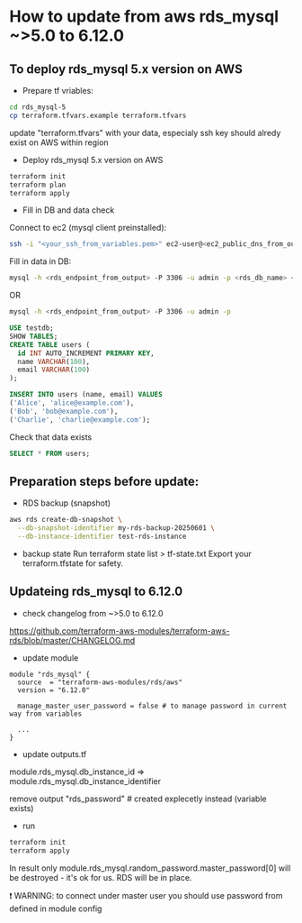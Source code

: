 # How to update from aws rds_mysql ~>5.0 to 6.12.0

## To deploy rds_mysql 5.x version on AWS

- Prepare tf vriables:
```bash
cd rds_mysql-5
cp terraform.tfvars.example terraform.tfvars
```

update "terraform.tfvars" with your data, especialy ssh key should alredy exist on AWS within region

- Deploy rds_mysql 5.x version on AWS
```bash
terraform init
terraform plan
terraform apply
```

- Fill in DB and data check

Connect to ec2 (mysql client preinstalled):
```bash
ssh -i "<your_ssh_from_variables.pem>" ec2-user@<ec2_public_dns_from_output>
```

Fill in data in DB:

```bash
mysql -h <rds_endpoint_from_output> -P 3306 -u admin -p <rds_db_name> < dummy.sql
```

OR

```bash
mysql -h <rds_endpoint_from_output> -P 3306 -u admin -p
```
```sql
USE testdb;
SHOW TABLES;
CREATE TABLE users (
  id INT AUTO_INCREMENT PRIMARY KEY,
  name VARCHAR(100),
  email VARCHAR(100)
);

INSERT INTO users (name, email) VALUES
('Alice', 'alice@example.com'),
('Bob', 'bob@example.com'),
('Charlie', 'charlie@example.com');
```

Check that data exists

```sql
SELECT * FROM users;
```

## Preparation steps before update:

- RDS backup (snapshot)
```bash
aws rds create-db-snapshot \
  --db-snapshot-identifier my-rds-backup-20250601 \
  --db-instance-identifier test-rds-instance
```

- backup state
Run terraform state list > tf-state.txt
Export your terraform.tfstate for safety.

## Updateing rds_mysql to 6.12.0

- check changelog from ~>5.0 to 6.12.0

https://github.com/terraform-aws-modules/terraform-aws-rds/blob/master/CHANGELOG.md


- update module
```
module "rds_mysql" {
  source  = "terraform-aws-modules/rds/aws"
  version = "6.12.0"

  manage_master_user_password = false # to manage password in current way from variables
  
  ...
}
```

- update outputs.tf

module.rds_mysql.db_instance_id => module.rds_mysql.db_instance_identifier

remove output "rds_password" # created explecetly instead (variable exists)


- run
```bash
terraform init
terraform apply
```

In result only module.rds_mysql.random_password.master_password[0] will be destroyed - it's ok for us. RDS will be in place.

❗ WARNING: to connect under master user you should use password from defined in module config

